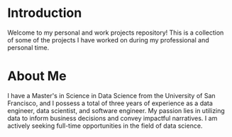 # Introduction
Welcome to my personal and work projects repository! This is a collection of some of the projects I have worked on during my professional and personal time.

# About Me
I have a Master's in Science in Data Science from the University of San Francisco, and I possess a total of three years of experience as a data engineer, data scientist, and software engineer. My passion lies in utilizing data to inform business decisions and convey impactful narratives. I am actively seeking full-time opportunities in the field of data science.

